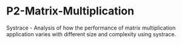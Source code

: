 # P2-Matrix-Multiplication
Systrace - Analysis of how the performance of matrix multiplication application varies with different size and complexity using systrace.
